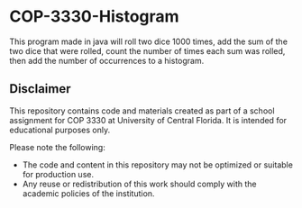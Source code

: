 # COP-3330-Histogram
This program made in java will roll two dice 1000 times, add the sum of the two dice that were rolled, count the number of times each sum was rolled, then add the number of occurrences to a histogram.

## Disclaimer 
This repository contains code and materials created as part of a school assignment for COP 3330 at University of Central Florida. It is intended for educational purposes only.

Please note the following:
- The code and content in this repository may not be optimized or suitable for production use.
- Any reuse or redistribution of this work should comply with the academic policies of the institution.
